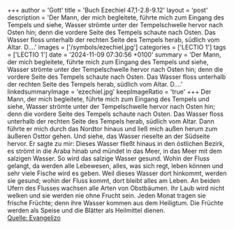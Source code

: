 +++
author = 'Gott'
title = 'Buch Ezechiel 47,1-2.8-9.12'
layout = 'post'
description = 'Der Mann, der mich begleitete, führte mich zum Eingang des Tempels und siehe, Wasser strömte unter der Tempelschwelle hervor nach Osten hin; denn die vordere Seite des Tempels schaute nach Osten. Das Wasser floss unterhalb der rechten Seite des Tempels herab, südlich vom Altar. D....'
images = ['/symbols/ezechiel.jpg']
categories = ['LECTIO 1']
tags = ['LECTIO 1']
date = '2024-11-09 07:30:56 +0100'
summary = 'Der Mann, der mich begleitete, führte mich zum Eingang des Tempels und siehe, Wasser strömte unter der Tempelschwelle hervor nach Osten hin; denn die vordere Seite des Tempels schaute nach Osten. Das Wasser floss unterhalb der rechten Seite des Tempels herab, südlich vom Altar. D....'
linkedsummaryImage = 'ezechiel.jpg'
keepImageRatio = 'true'
+++
Der Mann, der mich begleitete, führte mich zum Eingang des Tempels und siehe, Wasser strömte unter der Tempelschwelle hervor nach Osten hin; denn die vordere Seite des Tempels schaute nach Osten. Das Wasser floss unterhalb der rechten Seite des Tempels herab, südlich vom Altar.
Dann führte er mich durch das Nordtor hinaus und ließ mich außen herum zum äußeren Osttor gehen.<!--more--> Und siehe, das Wasser rieselte an der Südseite hervor.
Er sagte zu mir: Dieses Wasser fließt hinaus in den östlichen Bezirk, es strömt in die Araba hinab und mündet in das Meer, in das Meer mit dem salzigen Wasser. So wird das salzige Wasser gesund.
Wohin der Fluss gelangt, da werden alle Lebewesen, alles, was sich regt, leben können und sehr viele Fische wird es geben. Weil dieses Wasser dort hinkommt, werden sie gesund; wohin der Fluss kommt, dort bleibt alles am Leben.
An beiden Ufern des Flusses wachsen alle Arten von Obstbäumen. Ihr Laub wird nicht welken und sie werden nie ohne Frucht sein. Jeden Monat tragen sie frische Früchte; denn ihre Wasser kommen aus dem Heiligtum. Die Früchte werden als Speise und die Blätter als Heilmittel dienen.<br> [Quelle: Evangelizo](https://evangeliumtagfuertag.org/DE/gospel)